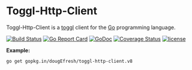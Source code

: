 # Toggl-Http-Client 
 
 Toggl-Http-Client is a [toggl](https://github.com/toggl/toggl_api_docs) client for the [Go](http://www.golang.org/) programming language.
 
[![Build Status](https://travis-ci.org/dougEfresh/toggl-http-client.svg?branch=master)](https://travis-ci.org/dougEfresh/toggl-http-client)
[![Go Report Card](https://goreportcard.com/badge/github.com/dougEfresh/toggl-http-client)](https://goreportcard.com/report/github.com/dougEfresh/toggl-http-client)
[![GoDoc](https://godoc.org/github.com/dougEfresh/toggl-http-client?status.svg)](https://godoc.org/github.com/dougEfresh/toggl-http-client)
[![Coverage Status](https://coveralls.io/repos/github/dougEfresh/toggl-http-client/badge.svg?branch=master)](https://coveralls.io/github/dougEfresh/toggl-http-client?branch=master)
[![license](http://img.shields.io/badge/license-MIT-red.svg?style=flat)](https://raw.githubusercontent.com/dougEfresh/toggl-http-client/master/LICENSE)

**Example:**

```sh
go get gopkg.in/dougEfresh/toggl-http-client.v8
```


